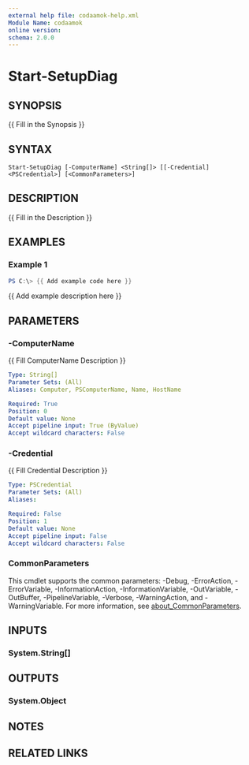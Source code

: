 ```yaml
---
external help file: codaamok-help.xml
Module Name: codaamok
online version:
schema: 2.0.0
---
```


# Start-SetupDiag

## SYNOPSIS
{{ Fill in the Synopsis }}

## SYNTAX

```
Start-SetupDiag [-ComputerName] <String[]> [[-Credential] <PSCredential>] [<CommonParameters>]
```

## DESCRIPTION
{{ Fill in the Description }}

## EXAMPLES

### Example 1
```powershell
PS C:\> {{ Add example code here }}
```

{{ Add example description here }}

## PARAMETERS

### -ComputerName
{{ Fill ComputerName Description }}

```yaml
Type: String[]
Parameter Sets: (All)
Aliases: Computer, PSComputerName, Name, HostName

Required: True
Position: 0
Default value: None
Accept pipeline input: True (ByValue)
Accept wildcard characters: False
```

### -Credential
{{ Fill Credential Description }}

```yaml
Type: PSCredential
Parameter Sets: (All)
Aliases:

Required: False
Position: 1
Default value: None
Accept pipeline input: False
Accept wildcard characters: False
```

### CommonParameters
This cmdlet supports the common parameters: -Debug, -ErrorAction, -ErrorVariable, -InformationAction, -InformationVariable, -OutVariable, -OutBuffer, -PipelineVariable, -Verbose, -WarningAction, and -WarningVariable. For more information, see [about_CommonParameters](http://go.microsoft.com/fwlink/?LinkID=113216).

## INPUTS

### System.String[]
## OUTPUTS

### System.Object
## NOTES

## RELATED LINKS
